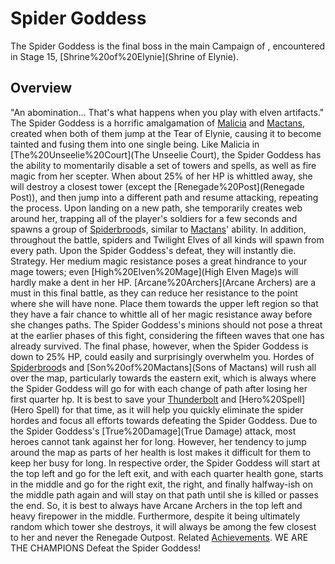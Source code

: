 # Spider Goddess

The Spider Goddess is the final boss in the main Campaign of , encountered in Stage 15, [Shrine%20of%20Elynie](Shrine of Elynie).
## Overview

"An abomination... That's what happens when you play with elven artifacts."
The Spider Goddess is a horrific amalgamation of [Malicia](Malicia) and [Mactans](Mactans), created when both of them jump at the Tear of Elynie, causing it to become tainted and fusing them into one single being.
Like Malicia in [The%20Unseelie%20Court](The Unseelie Court), the Spider Goddess has the ability to momentarily disable a set of towers and spells, as well as fire magic from her scepter. When about 25% of her HP is whittled away, she will destroy a closest tower (except the [Renegade%20Post](Renegade Post)), and then jump into a different path and resume attacking, repeating the process. Upon landing on a new path, she temporarily creates web around her, trapping all of the player's soldiers for a few seconds and spawns a group of [Spiderbrood](Spiderbrood)s, similar to [Mactans](Mactans)' ability. In addition, throughout the battle, spiders and Twilight Elves of all kinds will spawn from every path. Upon the Spider Goddess's defeat, they will instantly die.
Strategy.
Her medium magic resistance poses a great hindrance to your mage towers; even [High%20Elven%20Mage](High Elven Mage)s will hardly make a dent in her HP. [Arcane%20Archers](Arcane Archers) are a must in this final battle, as they can reduce her resistance to the point where she will have none. Place them towards the upper left region so that they have a fair chance to whittle all of her magic resistance away before she changes paths.
The Spider Goddess's minions should not pose a threat at the earlier phases of this fight, considering the fifteen waves that one has already survived. The final phase, however, when the Spider Goddess is down to 25% HP, could easily and surprisingly overwhelm you. Hordes of [Spiderbrood](Spiderbrood)s and [Son%20of%20Mactans](Sons of Mactans) will rush all over the map, particularly towards the eastern exit, which is always where the Spider Goddess will go for with each change of path after losing her first quarter hp. It is best to save your [Thunderbolt](Thunderbolt) and [Hero%20Spell](Hero Spell) for that time, as it will help you quickly eliminate the spider hordes and focus all efforts towards defeating the Spider Goddess.
Due to the Spider Goddess's [True%20Damage](True Damage) attack, most heroes cannot tank against her for long. However, her tendency to jump around the map as parts of her health is lost makes it difficult for them to keep her busy for long.
In respective order, the Spider Goddess will start at the top left and go for the left exit, and with each quarter health gone, starts in the middle and go for the right exit, the right, and finally halfway-ish on the middle path again and will stay on that path until she is killed or passes the end. So, it is best to always have Arcane Archers in the top left and heavy firepower in the middle.
Furthermore, despite it being ultimately random which tower she destroys, it will always be among the few closest to her and never the Renegade Outpost.
Related [Achievements](Achievements).
 WE ARE THE CHAMPIONS Defeat the Spider Goddess!